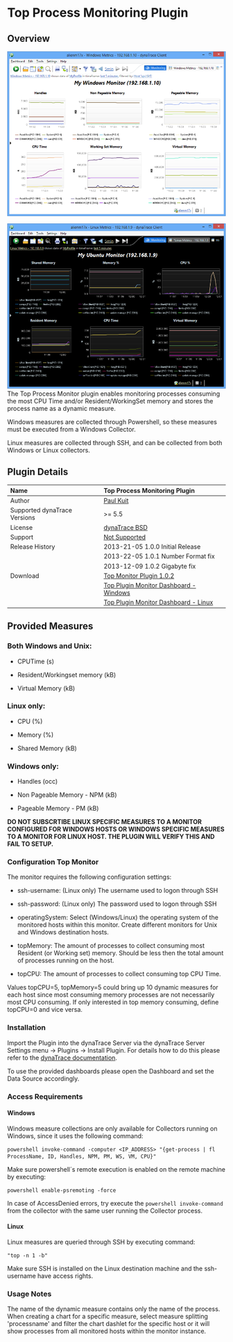 # Top Process Monitoring Plugin

## Overview

![images_community/download/attachments/121340701/top_plugin_windows_dashboard.png](images_community/download/attachments/121340701/top_plugin_windows_dashboard.png)

![images_community/download/attachments/121340701/top_plugin_linux_dashboard.png](images_community/download/attachments/121340701/top_plugin_linux_dashboard.png) The Top Process Monitor plugin enables
monitoring processes consuming the most CPU Time and/or Resident/WorkingSet memory and stores the process name as a dynamic measure.

Windows measures are collected through Powershell, so these measures must be executed from a Windows Collector.

Linux measures are collected through SSH, and can be collected from both Windows or Linux collectors.

## Plugin Details

| Name | Top Process Monitoring Plugin
| :--- | :---
| Author | [Paul Kuit](Paul.Kuit@compuware.com)
| Supported dynaTrace Versions | >= 5.5
| License | [dynaTrace BSD](dynaTraceBSD.txt)
| Support | [Not Supported](https://community.compuwareapm.com/community/display/DL/Support+Levels)
| Release History | 2013-21-05 1.0.0 Initial Release  
|| 2013-22-05 1.0.1 Number Format fix
|| 2013-12-09 1.0.2 Gigabyte fix
| Download | [Top Monitor Plugin 1.0.2](br.com.compuware.topplugin_1.0.2.jar)  
|| [Top Plugin Monitor Dashboard - Windows](Top_Processes_Dashboard.dashboard.xml)  
||[Top Plugin Monitor Dashboard - Linux](Linux_Top_Processes_Dashboard.dashboard.xml)

## Provided Measures

### Both Windows and Unix:

  * CPUTime (s) 

  * Resident/Workingset memory (kB) 

  * Virtual Memory (kB) 

### Linux only:

  * CPU (%) 

  * Memory (%) 

  * Shared Memory (kB) 

### Windows only:

  * Handles (occ) 

  * Non Pageable Memory - NPM (kB) 

  * Pageable Memory - PM (kB) 

**DO NOT SUBSCRTIBE LINUX SPECIFIC MEASURES TO A MONITOR CONFIGURED FOR WINDOWS HOSTS OR WINDOWS SPECIFIC MEASURES TO A MONITOR FOR LINUX HOST. THE PLUGIN WILL VERIFY THIS AND FAIL TO SETUP.**

### Configuration Top Monitor

The monitor requires the following configuration settings:

  * ssh-username: (Linux only) The username used to logon through SSH 

  * ssh-password: (Linux only) The password used to logon through SSH 

  * operatingSystem: Select (Windows/Linux) the operating system of the monitored hosts within this monitor. Create different monitors for Unix and Windows destination hosts. 

  * topMemory: The amount of processes to collect consuming most Resident (or Working set) memory. Should be less then the total amount of processes running on the host. 

  * topCPU: The amount of processes to collect consuming top CPU Time. 

Values topCPU=5, topMemory=5 could bring up 10 dynamic measures for each host since most consuming memory processes are not necessarily most CPU consuming. If only interested in top memory consuming,
define topCPU=0 and vice versa.

### Installation

Import the Plugin into the dynaTrace Server via the dynaTrace Server Settings menu -> Plugins -> Install Plugin. For details how to do this please refer to the [dynaTrace
documentation](https://community.dynatrace.com/community/display/DOCDT32/Manage+and+Develop+Plugins#ManageandDevelopPlugins-ManageandDevelopPlugins).

To use the provided dashboards please open the Dashboard and set the Data Source accordingly.

### Access Requirements

#### Windows

Windows measure collections are only available for Collectors running on Windows, since it uses the following command:

    
    
    powershell invoke-command -computer <IP_ADDRESS> "{get-process | fl ProcessName, ID, Handles, NPM, PM, WS, VM, CPU}"

Make sure powershell´s remote execution is enabled on the remote machine by executing:

    
    
    powershell enable-psremoting -force

In case of AccessDenied errors, try execute the `powershell invoke-command` from the collector with the same user running the Collector process.

#### Linux

Linux measures are queried through SSH by executing command:

    
    
    "top -n 1 -b"

Make sure SSH is installed on the Linux destination machine and the ssh-username have access rights.

### Usage Notes

The name of the dynamic measure contains only the name of the process. When creating a chart for a specific measure, select measure splitting 'processname' and filter the chart dashlet for the
specific host or it will show processes from all monitored hosts within the monitor instance.

